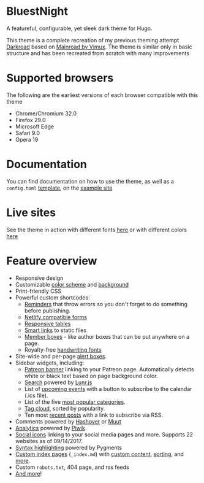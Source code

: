 # BluestNight

A featureful, configurable, yet sleek dark theme for Hugo.

This theme is a complete recreation of my previous theming attempt [Darkroad](https://github.com/Shadow53/Darkroad) based on [Mainroad by Vimux](https://github.com/vimux/mainroad). The theme is similar only in basic structure and has been recreated from scratch with many improvements

# Supported browsers

The following are the earliest versions of each browser compatible with this theme

- Chrome/Chromium 32.0
- Firefox 29.0
- Microsoft Edge
- Safari 9.0
- Opera 19

# Documentation

You can find documentation on how to use the theme, as well as a `config.toml` [template](https://bluestnight.shadow53.com/docs/example-config), on the [example site](https://bluestnight.shadow53.com/)

# Live sites
See the theme in action with different fonts [here](https://mnbryant.com) or with different colors [here](https://shadow53.com)

# Feature overview

- Responsive design
- Customizable [color scheme](https://bluestnight.shadow53.com/docs/site/appearance#custom-colors) and [background](https://bluestnight.shadow53.com/docs/site/appearance#custom-background)
- Print-friendly CSS
- Powerful custom shortcodes:
  - [Reminders](https://bluestnight.shadow53.com/docs/shortcodes/reminder/) that throw errors so you don't forget to do something before publishing.
  - [Netlify compatible forms](https://bluestnight.shadow53.com/docs/shortcodes/netlify-forms/)
  - [Responsive tables](https://bluestnight.shadow53.com/docs/shortcodes/responsive-tables/)
  - [Smart links](https://bluestnight.shadow53.com/docs/shortcodes/static/) to static files
  - [Member boxes](https://bluestnight.shadow53.com/docs/shortcodes/members/) - like author boxes that can be put anywhere on a page.
  - Royalty-free [handwriting fonts](https://bluestnight.shadow53.com/docs/shortcodes/handwriting/)
- Site-wide and per-page [alert boxes](https://bluestnight.shadow53.com/docs/site/alert/).
- Sidebar widgets, including:
  - [Patreon banner](https://bluestnight.shadow53.com/docs/sidebar/patreon-banner/) linking to your Patreon page. Automatically detects white or black text based on page background color.
  - [Search](https://bluestnight.shadow53.com/docs/sidebar/search/) powered by [Lunr.js](https://lunrjs.com)
  - List of [upcoming events](https://bluestnight.shadow53.com/docs/sidebar/events/) with a button to subscribe to the calendar (.ics file).
  - List of the five [most popular categories](https://bluestnight.shadow53.com/docs/sidebar/category-list/).
  - [Tag cloud](https://bluestnight.shadow53.com/docs/sidebar/tag-list/), sorted by popularity.
  - Ten most [recent posts](https://bluestnight.shadow53.com/docs/sidebar/recent-posts/) with a link to subscribe via RSS.
- Comments powered by [Hashover](https://bluestnight.shadow53.com/docs/pages/comments#hashover) or [Muut](https://bluestnight.shadow53.com/docs/pages/comments#muut)
- [Analytics](https://bluestnight.shadow53.com/docs/site/analytics/) powered by [Piwik](https://piwik.org/).
- [Social icons](https://bluestnight.shadow53.com/docs/site/social-icons/) linking to your social media pages and more. Supports 22 websites as of 09/14/2017.
- [Syntax highlighting](https://gohugo.io/tools/syntax-highlighting/#server-side) powered by Pygments
- [Custom index pages](https://gohugo.io/content-management/organization/#index-pages-index-md) (`_index.md`) with [custom content](https://bluestnight.shadow53.com/docs/pages/custom-list-pages/#custom-content), [sorting](https://bluestnight.shadow53.com/docs/pages/custom-list-pages/#sort-filter-listed-pages), and [more](https://bluestnight.shadow53.com/docs/pages/custom-list-pages/).
- Custom `robots.txt`, 404 page, and rss feeds
- [And more](https://bluestnight.shadow53.com/docs/)!
